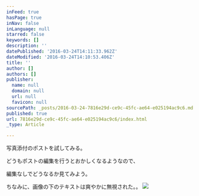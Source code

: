 ```yaml
---
inFeed: true
hasPage: true
inNav: false
inLanguage: null
starred: false
keywords: []
description: ''
datePublished: '2016-03-24T14:11:33.962Z'
dateModified: '2016-03-24T14:10:53.406Z'
title: ''
author: []
authors: []
publisher:
  name: null
  domain: null
  url: null
  favicon: null
sourcePath: _posts/2016-03-24-7816e29d-ce9c-45fc-ae64-e025194ac9c6.md
published: true
url: 7816e29d-ce9c-45fc-ae64-e025194ac9c6/index.html
_type: Article

---
```

写真添付のポストを試してみる。

どうもポストの編集を行うとおかしくなるようなので、

編集なしでどうなるか見てみよう。

ちなみに、画像の下のテキストは爽やかに無視された。。
![](https://the-grid-user-content.s3-us-west-2.amazonaws.com/8574d580-4ce8-4566-a7cc-fc0e5f14d4fe.jpg)
